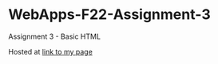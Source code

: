 # WebApps-F22-Assignment-3
Assignment 3 - Basic HTML


 Hosted at [link to my page](https://44-563-web-apps-f22.github.io/44563-webapps-assignment-3-Saimithilesh1/)
